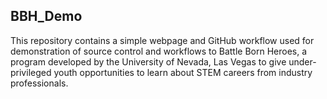 ## BBH_Demo

This repository contains a simple webpage and GitHub workflow used for demonstration of source control and workflows to Battle Born Heroes, a program developed by the University of Nevada, Las Vegas to give under-privileged youth opportunities to learn about STEM careers from industry professionals. 
